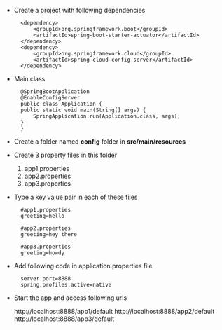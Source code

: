 * Create a project with following dependencies

		<dependency>
			<groupId>org.springframework.boot</groupId>
			<artifactId>spring-boot-starter-actuator</artifactId>
		</dependency>
		<dependency>
			<groupId>org.springframework.cloud</groupId>
			<artifactId>spring-cloud-config-server</artifactId>
		</dependency>

* Main class

		@SpringBootApplication
		@EnableConfigServer
		public class Application {
		public static void main(String[] args) {
			SpringApplication.run(Application.class, args);
		}
		}
* Create a folder named **config** folder in **src/main/resources**

* Create 3 property files in this folder 
	1. app1.properties
	2. app2.properties
	3. app3.properties
	 	
* Type a key value pair in each of these files

		#app1.properties
		greeting=hello

		#app2.properties
		greeting=hey there

		#app3.properties
		greeting=howdy

* Add following code in  application.properties file 

		server.port=8888
		spring.profiles.active=native

* Start the app and access following urls
	
	http://localhost:8888/app1/default
	http://localhost:8888/app2/default
	http://localhost:8888/app3/default
